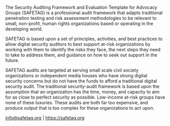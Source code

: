 The Security Auditing Framework and Evaluation Template for Advocacy Groups (SAFETAG) is a professional audit framework that adapts traditional penetration testing and risk assessment methodologies to be relevant to small, non-profit, human rights organizations based or operating in the developing world.

SAFETAG is based upon a set of principles, activities, and best practices to allow digital security auditors to best support at-risk organizations by working with them to identify the risks they face, the next steps they need to take to address them, and guidance on how to seek out support in the future.

SAFETAG audits are targeted at serving small scale civil society organizations or independent media houses who have strong digital security concerns but do not have the funds to afford a traditional digital security audit. The traditional security-audit framework is based upon the assumption that an organization has the time, money, and capacity to aim for as close to perfect security as possible. Low-income at-risk groups have none of these luxuries. These audits are both far too expensive, and produce output that is too complex for these organizations to act upon.

info@safetag.org | https://safetag.org
